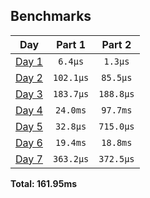 <!--- benchmarking table --->
## Benchmarks

| Day | Part 1 | Part 2 |
| :---: | :---: | :---:  |
| [Day 1](./src/bin/01.rs) | `6.4µs` | `1.3µs` |
| [Day 2](./src/bin/02.rs) | `102.1µs` | `85.5µs` |
| [Day 3](./src/bin/03.rs) | `183.7µs` | `188.8µs` |
| [Day 4](./src/bin/04.rs) | `24.0ms` | `97.7ms` |
| [Day 5](./src/bin/05.rs) | `32.8µs` | `715.0µs` |
| [Day 6](./src/bin/06.rs) | `19.4ms` | `18.8ms` |
| [Day 7](./src/bin/07.rs) | `363.2µs` | `372.5µs` |

**Total: 161.95ms**
<!--- benchmarking table --->
